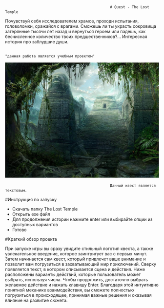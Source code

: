                                                     # Quest - The Lost Temple
Почувствуй себя исследователем храмов, проходи испытания, головоломки, сражайся с врагами. Сможешь ли ты украсть сокровища затерянные тысячи лет назад и вернуться героем или падешь, как бесчисленное количество твоих предшественников?... Интересная история про заблудшие души.
                                                                                
                                                                                "данная работа является учебным проектом"

![Image alt](https://github.com/Scratius/quest-practice/blob/main/6d27dad9e47ef5b2.jpg)
                                                    
                                                    Данный квест является текстовым. 
#Инструкция по запуску
- Скачать папку The Lost Temple
- Открыть exe файл
- Для продолжения истории нажмите enter или выбирайте опции из доступных вариантов
- Готово

#Краткий обзор проекта
 
При запуске игры вы сразу увидите стильный логотип квеста, а также увлекательное введение, которое заинтригует вас с первых минут. 
Затем начинается сам квест, который привлечет ваше внимание и позволит вам погрузиться в захватывающий мир приключений. Сверху появляется текст, в котором описывается сцена и действия. 
Ниже расположены варианты действий, которые пользователь может выбрать, используя числа. Чтобы продолжить, достаточно выбрать желаемое действие и нажать клавишу Enter.
Благодаря этой интуитивно понятной механике взаимодействия, вы сможете полностью погрузиться в происходящее, принимая важные решения и оказывая влияние на развитие сюжета.

